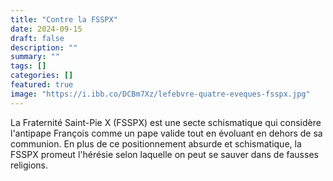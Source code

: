 ```yaml
---
title: "Contre la FSSPX"
date: 2024-09-15
draft: false
description: ""
summary: ""
tags: []
categories: []
featured: true
image: "https://i.ibb.co/DCBm7Xz/lefebvre-quatre-eveques-fsspx.jpg"
---
```


La Fraternité Saint-Pie X (FSSPX) est une secte schismatique qui considère l'antipape François comme un pape valide tout en évoluant en dehors de sa communion. En plus de ce positionnement absurde et schismatique, la FSSPX promeut l'hérésie selon laquelle on peut se sauver dans de fausses religions.

